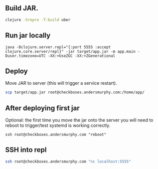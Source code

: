 ## Build JAR.

```bash
clojure -Srepro -T:build uber
```

## Run jar locally

```
java -Dclojure.server.repl="{:port 5555 :accept clojure.core.server/repl}" -jar target/app.jar -m app.main -Duser.timezone=UTC -XX:+UseZGC -XX:+ZGenerational
```

## Deploy

Move JAR to server (this will trigger a service restart).

```bash
scp target/app.jar root@checkboxes.andersmurphy.com:/home/app/
```

## After deploying first jar

Optional: the first time you move the jar onto the server you will need to reboot to trigger/test systemd is working correctly.

```
ssh root@checkboxes.andersmurphy.com "reboot"
```

## SSH into repl

```bash
ssh root@checkboxes.andersmurphy.com "nc localhost:5555"
```

